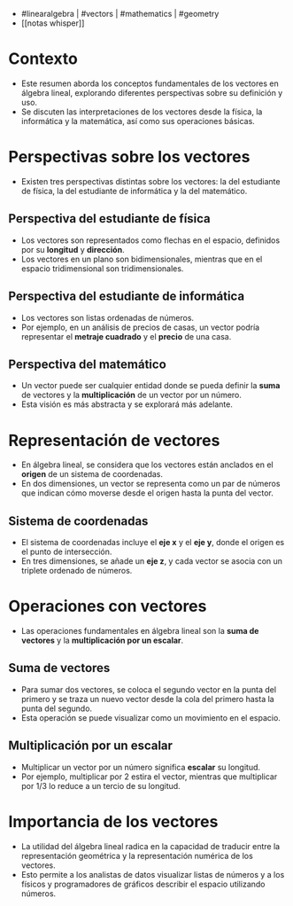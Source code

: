 - #linearalgebra | #vectors | #mathematics | #geometry
- [[notas whisper]]

# Contexto
- Este resumen aborda los conceptos fundamentales de los vectores en álgebra lineal, explorando diferentes perspectivas sobre su definición y uso.
- Se discuten las interpretaciones de los vectores desde la física, la informática y la matemática, así como sus operaciones básicas.

# Perspectivas sobre los vectores
- Existen tres perspectivas distintas sobre los vectores: la del estudiante de física, la del estudiante de informática y la del matemático. 
## Perspectiva del estudiante de física
- Los vectores son representados como flechas en el espacio, definidos por su **longitud** y **dirección**. 
- Los vectores en un plano son bidimensionales, mientras que en el espacio tridimensional son tridimensionales.
## Perspectiva del estudiante de informática
- Los vectores son listas ordenadas de números. 
- Por ejemplo, en un análisis de precios de casas, un vector podría representar el **metraje cuadrado** y el **precio** de una casa.
## Perspectiva del matemático
- Un vector puede ser cualquier entidad donde se pueda definir la **suma** de vectores y la **multiplicación** de un vector por un número. 
- Esta visión es más abstracta y se explorará más adelante.

# Representación de vectores
- En álgebra lineal, se considera que los vectores están anclados en el **origen** de un sistema de coordenadas.
- En dos dimensiones, un vector se representa como un par de números que indican cómo moverse desde el origen hasta la punta del vector.
## Sistema de coordenadas
- El sistema de coordenadas incluye el **eje x** y el **eje y**, donde el origen es el punto de intersección.
- En tres dimensiones, se añade un **eje z**, y cada vector se asocia con un triplete ordenado de números.

# Operaciones con vectores
- Las operaciones fundamentales en álgebra lineal son la **suma de vectores** y la **multiplicación por un escalar**.
## Suma de vectores
- Para sumar dos vectores, se coloca el segundo vector en la punta del primero y se traza un nuevo vector desde la cola del primero hasta la punta del segundo.
- Esta operación se puede visualizar como un movimiento en el espacio.
## Multiplicación por un escalar
- Multiplicar un vector por un número significa **escalar** su longitud. 
- Por ejemplo, multiplicar por $2$ estira el vector, mientras que multiplicar por $1/3$ lo reduce a un tercio de su longitud.

# Importancia de los vectores
- La utilidad del álgebra lineal radica en la capacidad de traducir entre la representación geométrica y la representación numérica de los vectores.
- Esto permite a los analistas de datos visualizar listas de números y a los físicos y programadores de gráficos describir el espacio utilizando números.
